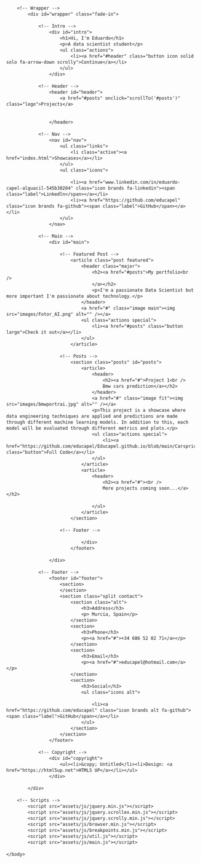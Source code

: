 <!DOCTYPE HTML>
<!--
	Massively by HTML5 UP
	html5up.net 
	Free for personal and commercial use under the CCA 3.0 license (html5up.net/license)
-->
<html>
	<head>
		<title>Massively by HTML5 UP</title>
		<meta charset="utf-8" />
		<meta name="viewport" content="width=device-width, initial-scale=1, user-scalable=no" />
		<link rel="stylesheet" href="assets/css/main.css" />
		<noscript><link rel="stylesheet" href="assets/css/noscript.css" /></noscript>
	</head>
	<body class="is-preload">

		<!-- Wrapper -->
			<div id="wrapper" class="fade-in">

				<!-- Intro -->
					<div id="intro">
						<h1>Hi, I'm Eduardo</h1>
						<p>A data scientist student</p>
						<ul class="actions">
							<li><a href="#header" class="button icon solid solo fa-arrow-down scrolly">Continue</a></li>
						</ul>
					</div>

				<!-- Header -->
					<header id="header">
						<a href="#posts" onclick="scrollTo('#posts')" class="logo">Projects</a>


					</header>

				<!-- Nav -->
					<nav id="nav">
						<ul class="links">
							<li class="active"><a href="index.html">Showcases</a></li>
						</ul>
						<ul class="icons">

							<li><a href="www.linkedin.com/in/eduardo-capel-alguacil-545b30204" class="icon brands fa-linkedin"><span class="label">Linkedln</span></a></li>
							<li><a href="https://github.com/educapel" class="icon brands fa-github"><span class="label">GitHub</span></a></li>
						</ul>
					</nav>

				<!-- Main -->
					<div id="main">

						<!-- Featured Post -->
							<article class="post featured">
								<header class="major">
									<h2><a href="#posts">My portfolio<br />
									</a></h2>
									<p>I'm a passionate Data Scientist but more important I'm passionate about technology.</p>
								</header>
								<a href="#" class="image main"><img src="images/Fotor_AI.png" alt="" /></a>
								<ul class="actions special">
									<li><a href="#posts" class="button large">Check it out</a></li>
								</ul>
							</article>

						<!-- Posts -->
							<section class="posts" id="posts">
								<article>
									<header>
										<h2><a href="#">Project 1<br />
										Bmw cars prediction</a></h2>
									</header>
									<a href="#" class="image fit"><img src="images/bmwportrai.jpg" alt="" /></a>
									<p>This project is a showcase where data engineering techniques are applied and predictions are made through different machine learning models. In addition to this, each model will be evaluated through different metrics and plots.</p>
									<ul class="actions special">
										<li><a href="https://github.com/educapel/Educapel.github.io/blob/main/Carspriceprediction.ipynb" class="button">Full Code</a></li>
									</ul>
								</article>
								<article>
									<header>
										<h2><a href="#"><br />
										More projects coming soon...</a></h2>
									
									</ul>
								</article>
							</section>

						<!-- Footer -->
							
								</div>
							</footer>

					</div>

				<!-- Footer -->
					<footer id="footer">
						<section>
						</section>
						<section class="split contact">
							<section class="alt">
								<h3>Address</h3>
								<p> Murcia, Spain</p>
							</section>
							<section>
								<h3>Phone</h3>
								<p><a href="#">+34 686 52 02 71</a></p>
							</section>
							<section>
								<h3>Email</h3>
								<p><a href="#">educapel@hotmail.com</a></p>
							</section>
							<section>
								<h3>Social</h3>
								<ul class="icons alt">
								
									<li><a href="https://github.com/educapel" class="icon brands alt fa-github"><span class="label">GitHub</span></a></li>
								</ul>
							</section>
						</section>
					</footer>

				<!-- Copyright -->
					<div id="copyright">
						<ul><li>&copy; Untitled</li><li>Design: <a href="https://html5up.net">HTML5 UP</a></li></ul>
					</div>

			</div>

		<!-- Scripts -->
			<script src="assets/js/jquery.min.js"></script>
			<script src="assets/js/jquery.scrollex.min.js"></script>
			<script src="assets/js/jquery.scrolly.min.js"></script>
			<script src="assets/js/browser.min.js"></script>
			<script src="assets/js/breakpoints.min.js"></script>
			<script src="assets/js/util.js"></script>
			<script src="assets/js/main.js"></script>

	</body>
</html>




